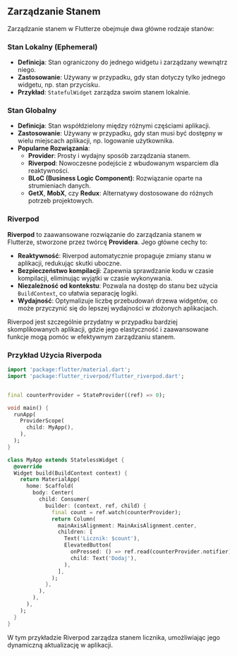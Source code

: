 ## Zarządzanie Stanem

Zarządzanie stanem w Flutterze obejmuje dwa główne rodzaje stanów:

### Stan Lokalny (Ephemeral)

- **Definicja**: Stan ograniczony do jednego widgetu i zarządzany wewnątrz niego.
- **Zastosowanie**: Używany w przypadku, gdy stan dotyczy tylko jednego widgetu, np. stan przycisku.
- **Przykład**: `StatefulWidget` zarządza swoim stanem lokalnie.


### Stan Globalny

- **Definicja**: Stan współdzielony między różnymi częściami aplikacji.
- **Zastosowanie**: Używany w przypadku, gdy stan musi być dostępny w wielu miejscach aplikacji, np. logowanie użytkownika.
- **Popularne Rozwiązania**:
    - **Provider**: Prosty i wydajny sposób zarządzania stanem.
    - **Riverpod**: Nowoczesne podejście z wbudowanym wsparciem dla reaktywności.
    - **BLoC (Business Logic Component)**: Rozwiązanie oparte na strumieniach danych.
    - **GetX**, **MobX**, czy **Redux**: Alternatywy dostosowane do różnych potrzeb projektowych.


### Riverpod

**Riverpod** to zaawansowane rozwiązanie do zarządzania stanem w Flutterze, stworzone przez twórcę **Providera**. Jego główne cechy to:

- **Reaktywność**: Riverpod automatycznie propaguje zmiany stanu w aplikacji, redukując skutki uboczne.
- **Bezpieczeństwo kompilacji**: Zapewnia sprawdzanie kodu w czasie kompilacji, eliminując wyjątki w czasie wykonywania.
- **Niezależność od kontekstu**: Pozwala na dostęp do stanu bez użycia `BuildContext`, co ułatwia separację logiki.
- **Wydajność**: Optymalizuje liczbę przebudowań drzewa widgetów, co może przyczynić się do lepszej wydajności w złożonych aplikacjach.

Riverpod jest szczególnie przydatny w przypadku bardziej skomplikowanych aplikacji, gdzie jego elastyczność i zaawansowane funkcje mogą pomóc w efektywnym zarządzaniu stanem.

### Przykład Użycia Riverpoda

```dart
import 'package:flutter/material.dart';
import 'package:flutter_riverpod/flutter_riverpod.dart';


final counterProvider = StateProvider((ref) => 0);

void main() {
  runApp(
    ProviderScope(
      child: MyApp(),
    ),
  );
}

class MyApp extends StatelessWidget {
  @override
  Widget build(BuildContext context) {
    return MaterialApp(
      home: Scaffold(
        body: Center(
          child: Consumer(
            builder: (context, ref, child) {
              final count = ref.watch(counterProvider);
              return Column(
                mainAxisAlignment: MainAxisAlignment.center,
                children: [
                  Text('Licznik: $count'),
                  ElevatedButton(
                    onPressed: () => ref.read(counterProvider.notifier).state++,
                    child: Text('Dodaj'),
                  ),
                ],
              );
            },
          ),
        ),
      ),
    );
  }
}
```

W tym przykładzie Riverpod zarządza stanem licznika, umożliwiając jego dynamiczną aktualizację w aplikacji.